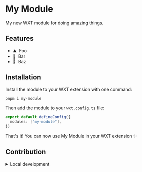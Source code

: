 <!--
Get your module up and running quickly.

Find and replace all on all files (CMD+SHIFT+F):
- Name: My Module
- Package name: my-module
- Description: My new WXT module
- GitHub Username: your-org
- Config key: myModule
- Types: MyModule
-->

# My Module

My new WXT module for doing amazing things.

## Features

<!-- Highlight some of the features your module provide here -->
- ⛰ &nbsp;Foo
- 🚠 &nbsp;Bar
- 🌲 &nbsp;Baz

## Installation

Install the module to your WXT extension with one command:

```bash
pnpm i my-module
```

Then add the module to your `wxt.config.ts` file:

```ts
export default defineConfig({
  modules: ["my-module"],
})
```

That's it! You can now use My Module in your WXT extension ✨

## Contribution

<details>
  <summary>Local development</summary>

  ```bash
  # Install dependencies
  pnpm install

  # Generate type stubs
  pnpm wxt prepare

  # Develop test extension
  pnpm dev

  # Build the test extension
  pnpm dev:build

  # Run prettier, publint, and type checks
  pnpm check
  ```

</details>
